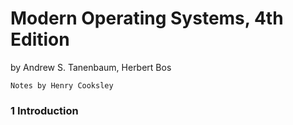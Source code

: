 # Modern Operating Systems, 4th Edition
by Andrew S. Tanenbaum, Herbert Bos

`Notes by Henry Cooksley`

### 1 Introduction


